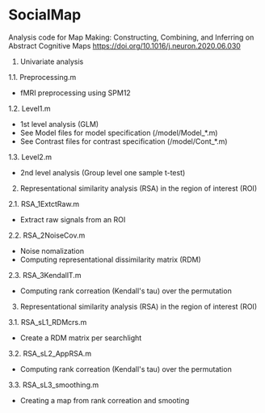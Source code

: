 # SocialMap
Analysis code for Map Making: Constructing, Combining, and Inferring on Abstract Cognitive Maps https://doi.org/10.1016/j.neuron.2020.06.030

1. Univariate analysis

  1.1. Preprocessing.m
  - fMRI preprocessing using SPM12

  1.2. Level1.m
  - 1st level analysis (GLM)
  - See Model files for model specification (/model/Model_*.m)
  - See Contrast files for contrast specification (/model/Cont_*.m)

  1.3. Level2.m
  - 2nd level analysis (Group level one sample t-test)

2. Representational similarity analysis (RSA) in the region of interest (ROI)

  2.1. RSA_1ExtctRaw.m
  - Extract raw signals from an ROI

  2.2. RSA_2NoiseCov.m
  - Noise nomalization
  - Computing representational dissimilarity matrix (RDM)

  2.3. RSA_3KendallT.m
  - Computing rank correation (Kendall's tau) over the permutation

3. Representational similarity analysis (RSA) in the region of interest (ROI)

  3.1. RSA_sL1_RDMcrs.m
  - Create a RDM matrix per searchlight

  3.2. RSA_sL2_AppRSA.m
  - Computing rank correation (Kendall's tau) over the permutation

  3.3. RSA_sL3_smoothing.m
  - Creating a map from rank correation and smooting
